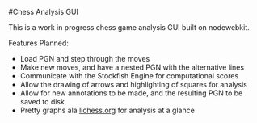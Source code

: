 #Chess Analysis GUI

This is a work in progress chess game analysis GUI built on nodewebkit.

Features Planned:
- Load PGN and step through the moves
- Make new moves, and have a nested PGN with the alternative lines
- Communicate with the Stockfish Engine for computational scores
- Allow the drawing of arrows and highlighting of squares for analysis
- Allow for new annotations to be made, and the resulting PGN to be saved to disk
- Pretty graphs ala [lichess.org](http://en.lichess.org/JWwTnTcNorg/) for analysis at a glance